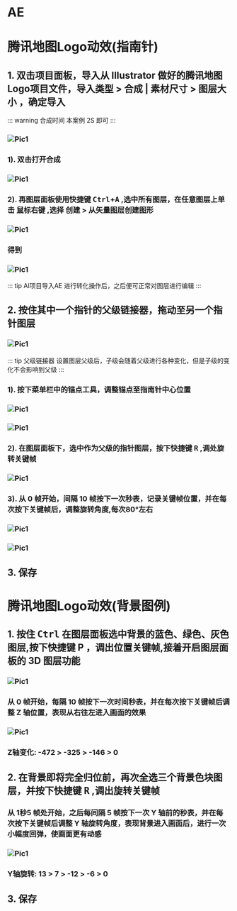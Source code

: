 # AE


# 腾讯地图Logo动效(指南针)

## 1. 双击项目面板，导入从 Illustrator 做好的腾讯地图Logo项目文件，导入类型 > 合成 | 素材尺寸 > 图层大小 ，确定导入
::: warning 合成时间
本案例 2S 即可
:::
### ![Pic1](https://cdn.jsdelivr.net/gh/OtoyaLee/imgpicgo/20220421141711.png)
### 1). 双击打开合成
### ![Pic1](https://cdn.jsdelivr.net/gh/OtoyaLee/imgpicgo/20220421141736.png)
### 2). 再图层面板使用快捷键 <kbd>Ctrl</kbd>+<kbd>A</kbd> ,选中所有图层，在任意图层上单击 <kbd>鼠标右键</kbd> ,选择 创建 > 从矢量图层创建图形
### ![Pic1](https://cdn.jsdelivr.net/gh/OtoyaLee/imgpicgo/20220421142554.png)
### 得到
### ![Pic1](https://cdn.jsdelivr.net/gh/OtoyaLee/imgpicgo/20220421142654.png)
::: tip AI项目导入AE
进行转化操作后，之后便可正常对图层进行编辑
:::
## 2. 按住其中一个指针的父级链接器，拖动至另一个指针图层
### ![Pic1](https://cdn.jsdelivr.net/gh/OtoyaLee/imgpicgo/20220421143209.png)
::: tip 父级链接器
设置图层父级后，子级会随着父级进行各种变化，但是子级的变化不会影响到父级
:::
### 1). 按下菜单栏中的锚点工具，调整锚点至指南针中心位置
### ![Pic1](https://cdn.jsdelivr.net/gh/OtoyaLee/imgpicgo/20220421144501.png)
### ![Pic1](https://cdn.jsdelivr.net/gh/OtoyaLee/imgpicgo/20220421144544.png)
### 2). 在图层面板下，选中作为父级的指针图层，按下快捷键 <kbd>R</kbd> ,调处旋转关键帧
### ![Pic1](https://cdn.jsdelivr.net/gh/OtoyaLee/imgpicgo/20220421143857.png)
### 3). 从 0 帧开始，间隔 10 帧按下一次秒表，记录关键帧位置，并在每次按下关键帧后，调整旋转角度,每次80°左右
### ![Pic1](https://cdn.jsdelivr.net/gh/OtoyaLee/imgpicgo/20220421144152.png)
### ![Pic1](https://cdn.jsdelivr.net/gh/OtoyaLee/imgpicgo/20220421144941.png)
## 3. 保存


# 腾讯地图Logo动效(背景图例)



## 1. 按住 <kbd>Ctrl</kbd> 在图层面板选中背景的蓝色、绿色、灰色图层,按下快捷键 <kdb>P</kdb> ，调出位置关键帧,接着开启图层面板的 3D 图层功能
### ![Pic1](https://cdn.jsdelivr.net/gh/OtoyaLee/imgpicgo/20220421153634.png)
### 从 0 帧开始，每隔 10 帧按下一次时间秒表，并在每次按下关键帧后调整 Z 轴位置，表现从右往左进入画面的效果
### ![Pic1](https://cdn.jsdelivr.net/gh/OtoyaLee/imgpicgo/20220421153829.png)
### Z轴变化: -472 > -325 > -146 > 0
## 2. 在背景即将完全归位前，再次全选三个背景色块图层，并按下快捷键 <kbd>R</kbd> ,调出旋转关键帧
### 从 1秒5 帧处开始，之后每间隔 5 帧按下一次 Y 轴前的秒表，并在每次按下关键帧后调整 Y 轴旋转角度，表现背景进入画面后，进行一次小幅度回弹，使画面更有动感
### ![Pic1](https://cdn.jsdelivr.net/gh/OtoyaLee/imgpicgo/20220421152902.png)
### Y轴旋转: 13 > 7 > -12 > -6 > 0

## 3. 保存